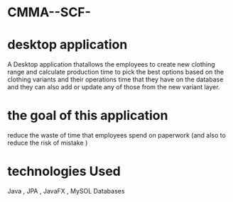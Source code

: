 # CMMA--SCF-
# desktop application
A Desktop application thatallows the employees to create new clothing range and
calculate production time to pick the best options based on 
the clothing variants and their operations time that they have
on the database and they can also add or update any of those 
from the new variant layer. 
# the goal of this application 
 reduce the waste of time that employees 
 spend on paperwork (and also to reduce the risk of mistake ) 
# technologies Used 
Java , JPA , JavaFX , MySOL Databases
